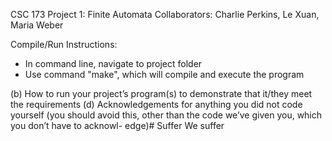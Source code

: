 CSC 173
Project 1: Finite Automata
Collaborators: Charlie Perkins, Le Xuan, Maria Weber

Compile/Run Instructions:
- In command line, navigate to project folder
- Use command "make", which will compile and execute the program




(b) How to run your project’s program(s) to demonstrate that it/they meet the requirements
(d) Acknowledgements for anything you did not code yourself (you should avoid this, other than the code we’ve given you, which you don’t have to acknowl- edge)# Suffer
We suffer

